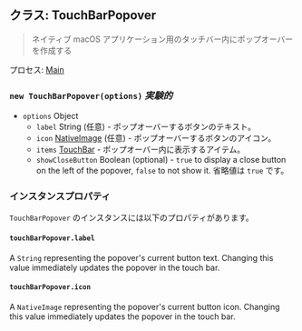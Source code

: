 ## クラス: TouchBarPopover

> ネイティブ macOS アプリケーション用のタッチバー内にポップオーバーを作成する

プロセス: [Main](../tutorial/application-architecture.md#main-and-renderer-processes)

### `new TouchBarPopover(options)` _実験的_

* `options` Object
  * `label` String (任意) - ポップオーバーするボタンのテキスト。
  * `icon` [NativeImage](native-image.md) (任意) - ポップオーバーするボタンのアイコン。
  * `items` [TouchBar](touch-bar.md) - ポップオーバー内に表示するアイテム。
  * `showCloseButton` Boolean (optional) - `true` to display a close button on the left of the popover, `false` to not show it. 省略値は `true` です。

### インスタンスプロパティ

`TouchBarPopover` のインスタンスには以下のプロパティがあります。

#### `touchBarPopover.label`

A `String` representing the popover's current button text. Changing this value immediately updates the popover in the touch bar.

#### `touchBarPopover.icon`

A `NativeImage` representing the popover's current button icon. Changing this value immediately updates the popover in the touch bar.
